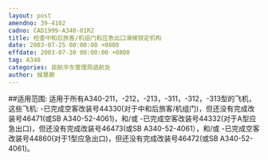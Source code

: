 ```yaml
---
layout: post
amendno: 39-4102
cadno: CAD1999-A340-01R2
title: 检查中和后旅客/机组门和应急出口滑梯锁定机构
date: 2003-07-25 00:00:00 +0800
effdate: 2003-07-30 00:00:00 +0800
tag: A340
categories: 民航华东管理局适航处
author: 侯慧卿
---
```


##适用范围:
适用于所有A340-211，-212，-213，-311，-312，-313型的飞机，这些飞机:     -已完成空客改装号44330(对于中和后旅客/机组门)，但还没有完成改装号46471(或SB A340-52-4061)，和/或     -已完成空客改装号44332(对于A型应急出口)，但还没有完成改装号46473(或SB A340-52-4061），和/或     -已完成空客改装号44860(对于1型应急出口)，但还没有完成改装号46472(或SB A340-52-4061)。

